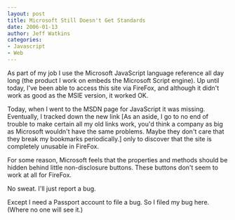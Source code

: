 ```yaml
---
layout: post
title: Microsoft Still Doesn't Get Standards
date: 2006-01-13
author: Jeff Watkins
categories:
- Javascript
- Web
---
```


As part of my job I use the Microsoft JavaScript language reference all day long (the product I work on embeds the Microsoft Script engine). Up until today, I've been able to access this site via FireFox, and although it didn't work as good as the MSIE version, it worked OK.

Today, when I went to the MSDN page for JavaScript it was missing. Eventually, I tracked down the new link [As an aside, I go to no end of trouble to make certain all my old links work, you'd think a company as big as Microsoft wouldn't have the same problems. Maybe they don't care that they break my bookmarks periodically.] only to discover that the site is completely unusable in FireFox.

For some reason, Microsoft feels that the properties and methods should be hidden behind little non-disclosure buttons. These buttons don't seem to work at all for FireFox.

No sweat. I'll just report a bug.

Except I need a Passport account to file a bug. So I filed my bug here. (Where no one will see it.)